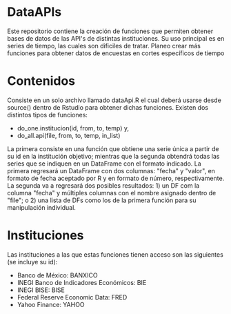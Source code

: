 # DataAPIs
Este repositorio contiene la creación de funciones que permiten obtener bases de datos de las API's de distintas instituciones. Su uso principal es en series de tiempo, las cuales son dificiles de tratar. Planeo crear más funciones para obtener datos de encuestas en cortes específicos de tiempo

# Contenidos
Consiste en un solo archivo llamado dataApi.R el cual deberá usarse desde source() dentro de Rstudio para obtener dichas funciones.
Existen dos distintos tipos de funciones:
- do_one.institucion(id, from, to, temp) y,
- do_all.api(file, from, to, temp, in_list)

La primera consiste en una función que obtiene una serie única a partir de su id en la institución objetivo; mientras que la segunda obtendrá todas las series que se indiquen en un DataFrame con el formato indicado. La primera regresará un DataFrame con dos columnas: "fecha" y "valor", en formato de fecha aceptado por R y en formato de número, respectivamente. La segunda va a regresará dos posibles resultados: 1) un DF com la columna "fecha" y múltiples columnas con el nombre asignado dentro de "file"; o 2) una lista de DFs como los de la primera función para su manipulación individual.

# Instituciones
Las instituciones a las que estas funciones tienen acceso son las siguientes (se incluye su id):
- Banco de México: BANXICO
- INEGI Banco de Indicadores Económicos: BIE
- INEGI BISE: BISE
- Federal Reserve Economic Data: FRED
- Yahoo Finance: YAHOO
